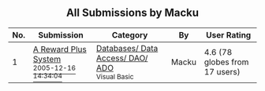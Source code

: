 ﻿<div align="center">

## All Submissions by Macku

</div>

No.  | Submission | Category | By   | User Rating
---- | ---------- | -------- | ---- | -----------
1 | [A Reward Plus System<br /><sup>2005-12-16 14:34:04</sup>](https://github.com/Planet-Source-Code/macku-a-reward-plus-system__1-63681) | [Databases/ Data Access/ DAO/ ADO<br /><sup>Visual Basic</sup>](../ByCategory/databases-data-access-dao-ado__1-6.md) | Macku | 4.6 (78 globes from 17 users)
